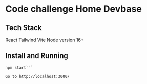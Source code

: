 # Code challenge Home Devbase

## Tech Stack

React
Tailwind
Vite
Node version 16+

## Install and Running

```npm install
npm start```

Go to http://localhost:3000/
